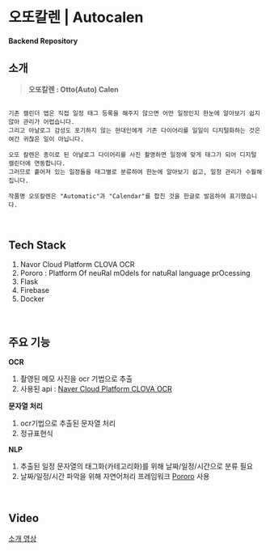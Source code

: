 # 오또칼렌 | Autocalen
#### Backend Repository
## 소개
>**오또칼렌 : Otto(Auto) Calen**
```바쁜 현대인들을 위한 일정 정리 자동화 솔루션!

기존 캘린더 앱은 직접 일정 태그 등록을 해주지 않으면 어떤 일정인지 한눈에 알아보기 쉽지 않아 관리가 어렵습니다. 
그리고 아날로그 감성도 포기하지 않는 현대인에게 기존 다이어리를 일일이 디지털화하는 것은 여간 귀찮은 일이 아닙니다.

오또 칼렌은 종이로 된 아날로그 다이어리를 사진 촬영하면 일정에 맞게 태그가 되어 디지털 캘린더에 연동합니다. 
그러므로 흩어져 있는 일정들을 태그별로 분류하여 한눈에 알아보기 쉽고, 일정 관리가 수월해집니다.

작품명 오또칼렌은 "Automatic"과 "Calendar"를 합친 것을 한글로 발음하여 표기했습니다.
```
<br/>

## Tech Stack
1. Navor Cloud Platform CLOVA OCR
2. Pororo : Platform Of neuRal mOdels for natuRal language prOcessing
3. Flask
4. Firebase
5. Docker
<br/>

## 주요 기능
**OCR**
1. 촬영된 메모 사진을 ocr 기법으로 추출
2. 사용된 api : [Naver Cloud Platform CLOVA OCR](https://www.ncloud.com/product/aiService/ocr)

**문자열 처리**
1. ocr기법으로 추출된 문자열 처리
2. 정규표현식

**NLP**
1. 추출된 일정 문자열의 태그화(카테고리화)를 위해 날짜/일정/시간으로 분류 필요
2. 날짜/일정/시간 파악을 위해 자연어처리 프레임워크 [Pororo](https://github.com/kakaobrain/pororo) 사용
<br/>

## Video
[소개 영상](https://www.youtube.com/watch?v=4prgEn_bIYg)


